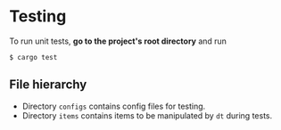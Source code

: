 # Testing

To run unit tests, **go to the project's root directory** and run

```shell
$ cargo test
```

## File hierarchy

- Directory `configs` contains config files for testing.
- Directory `items` contains items to be manipulated by `dt` during tests.
